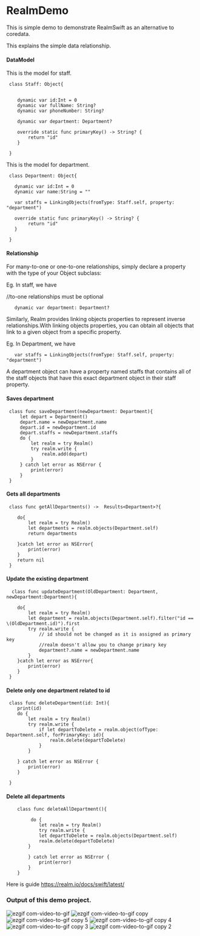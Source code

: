# RealmDemo


This is simple demo to demonstrate RealmSwift as an alternative to coredata.

This explains the simple data relationship.



 #### DataModel
 
 This is the model for staff.
 
     class Staff: Object{

       
        dynamic var id:Int = 0
        dynamic var fullName: String?
        dynamic var phoneNumber: String?
        
        dynamic var department: Department?

        override static func primaryKey() -> String? {
            return "id"
        }

     }

 
 
 This is the model for department.
 
     class Department: Object{
     
       dynamic var id:Int = 0
       dynamic var name:String = ""
    
       var staffs = LinkingObjects(fromType: Staff.self, property: "department")
    
       override static func primaryKey() -> String? {
            return "id"
       }
    
     }
     
     
 #### Relationship
 
 For many-to-one or one-to-one relationships, simply declare a property with the type of your Object subclass:
 
 Eg. In staff, we have 
 
   //to-one relationships must be optional
 
       dynamic var department: Department?
       
Similarly, Realm provides linking objects properties to represent inverse relationships.With linking objects properties, you can obtain all objects that link to a given object from a specific property. 
 
Eg. In Department, we have

       var staffs = LinkingObjects(fromType: Staff.self, property: "department")
        
A department object can have a property named staffs that contains all of the staff objects that have this exact department object in their staff property.

 

 #### Saves department

     class func saveDepartment(newDepartment: Department){
         let depart = Department()
         depart.name = newDepartment.name
         depart.id = newDepartment.id
         depart.staffs = newDepartment.staffs
         do {
             let realm = try Realm()
             try realm.write {
                 realm.add(depart)
             }
         } catch let error as NSError {
             print(error)
         }
     }
    
    
 #### Gets all departments
 
 
     class func getAllDepartments() ->  Results<Department>?{
   
        do{
            let realm = try Realm()
            let departments = realm.objects(Department.self)
            return departments
            
        }catch let error as NSError{
            print(error)
        }
        return nil
     }

#### Update the existing department
 
      class func updateDepartment(OldDepartment: Department, newDepartment:Department){
        
        do{
            let realm = try Realm()
            let department = realm.objects(Department.self).filter("id == \(OldDepartment.id)").first
            try realm.write {
                // id should not be changed as it is assigned as primary key
                //realm doesn't allow you to change primary key
                department?.name = newDepartment.name
            }
        }catch let error as NSError{
            print(error)
        }
     }

 #### Delete only one department related to id
 
     class func deleteDepartment(id: Int){
        print(id)
        do {
            let realm = try Realm()
            try realm.write {
                if let departToDelete = realm.object(ofType: Department.self, forPrimaryKey: id){
                    realm.delete(departToDelete)
                }
            }
            
        } catch let error as NSError {
            print(error)
        }
        
     }
    
    
    
#### Delete all departments
    
        class func deleteAllDepartment(){
        
             do {
                let realm = try Realm()
                try realm.write {
                let departToDelete = realm.objects(Department.self)
                realm.delete(departToDelete)
            }
            
            } catch let error as NSError {
                print(error)
            }
        }



Here is guide https://realm.io/docs/swift/latest/

### Output of this demo project.

![ezgif com-video-to-gif](https://user-images.githubusercontent.com/28722125/29398197-00322152-8343-11e7-92a2-581f44be1995.gif) ![ezgif com-video-to-gif copy](https://user-images.githubusercontent.com/28722125/29398201-0842b9e2-8343-11e7-9adf-243c6e274f04.gif) ![ezgif com-video-to-gif copy 5](https://user-images.githubusercontent.com/28722125/29398208-0f2ca218-8343-11e7-84b4-7148bb5f2278.gif) ![ezgif com-video-to-gif copy 4](https://user-images.githubusercontent.com/28722125/29398209-11c45bec-8343-11e7-967b-3c7dbfc85684.gif) ![ezgif com-video-to-gif copy 3](https://user-images.githubusercontent.com/28722125/29398212-14d5bf74-8343-11e7-8837-042c2ba97f4d.gif) ![ezgif com-video-to-gif copy 2](https://user-images.githubusercontent.com/28722125/29398218-18246496-8343-11e7-8597-3f4fbe2bee75.gif)
